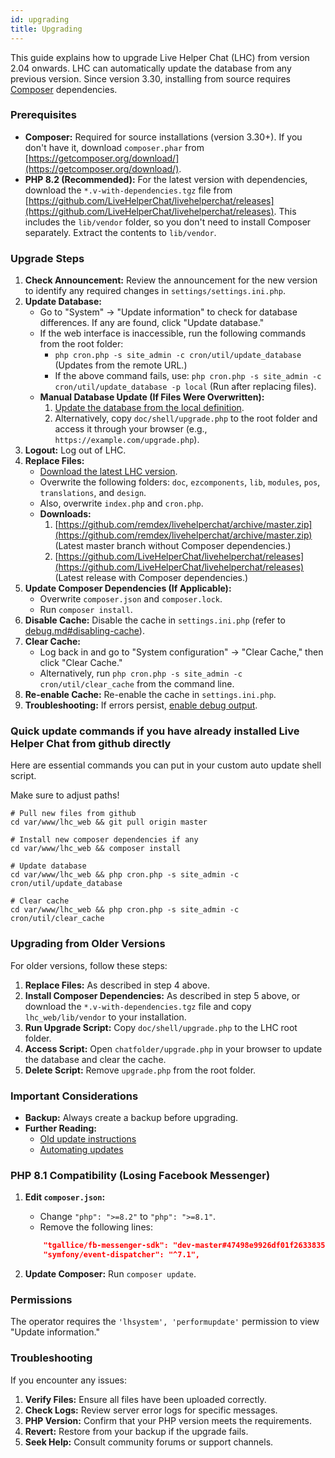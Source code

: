 ```yaml
---
id: upgrading
title: Upgrading
---
```


This guide explains how to upgrade Live Helper Chat (LHC) from version 2.04 onwards. LHC can automatically update the database from any previous version. Since version 3.30, installing from source requires [Composer](https://getcomposer.org/) dependencies.

### Prerequisites

*   **Composer:** Required for source installations (version 3.30+). If you don't have it, download `composer.phar` from [https://getcomposer.org/download/](https://getcomposer.org/download/).
*   **PHP 8.2 (Recommended):** For the latest version with dependencies, download the `*.v-with-dependencies.tgz` file from [https://github.com/LiveHelperChat/livehelperchat/releases](https://github.com/LiveHelperChat/livehelperchat/releases). This includes the `lib/vendor` folder, so you don't need to install Composer separately. Extract the contents to `lib/vendor`.

### Upgrade Steps

1.  **Check Announcement:** Review the announcement for the new version to identify any required changes in `settings/settings.ini.php`.
2.  **Update Database:**
    *   Go to "System" -> "Update information" to check for database differences. If any are found, click "Update database."
    *   If the web interface is inaccessible, run the following commands from the root folder:
        *   `php cron.php -s site_admin -c cron/util/update_database` (Updates from the remote URL.)
        *   If the above command fails, use: `php cron.php -s site_admin -c cron/util/update_database -p local` (Run after replacing files).
    *   **Manual Database Update (If Files Were Overwritten):**
        1.  [Update the database from the local definition](system/command.md#updates-live-helper-chat-database-directly-from-console).
        2.  Alternatively, copy `doc/shell/upgrade.php` to the root folder and access it through your browser (e.g., `https://example.com/upgrade.php`).
3.  **Logout:** Log out of LHC.
4.  **Replace Files:**
    *   [Download the latest LHC version](http://livehelperchat.com/article/static/5).
    *   Overwrite the following folders: `doc`, `ezcomponents`, `lib`, `modules`, `pos`, `translations`, and `design`.
    *   Also, overwrite `index.php` and `cron.php`.
    *   **Downloads:**
        1.  [https://github.com/remdex/livehelperchat/archive/master.zip](https://github.com/remdex/livehelperchat/archive/master.zip) (Latest master branch without Composer dependencies.)
        2.  [https://github.com/LiveHelperChat/livehelperchat/releases](https://github.com/LiveHelperChat/livehelperchat/releases) (Latest release with Composer dependencies.)
5.  **Update Composer Dependencies (If Applicable):**
    *   Overwrite `composer.json` and `composer.lock`.
    *   Run `composer install`.
6.  **Disable Cache:** Disable the cache in `settings.ini.php` (refer to [debug.md#disabling-cache](debug.md#disabling-cache)).
7.  **Clear Cache:**
    *   Log back in and go to "System configuration" -> "Clear Cache," then click "Clear Cache."
    *   Alternatively, run `php cron.php -s site_admin -c cron/util/clear_cache` from the command line.
8.  **Re-enable Cache:** Re-enable the cache in `settings.ini.php`.
9.  **Troubleshooting:** If errors persist, [enable debug output](debug.md).

### Quick update commands if you have already installed Live Helper Chat from github directly

Here are essential commands you can put in your custom auto update shell script.

Make sure to adjust paths!

```shell
# Pull new files from github
cd var/www/lhc_web && git pull origin master

# Install new composer dependencies if any
cd var/www/lhc_web && composer install

# Update database
cd var/www/lhc_web && php cron.php -s site_admin -c cron/util/update_database

# Clear cache
cd var/www/lhc_web && php cron.php -s site_admin -c cron/util/clear_cache
```

### Upgrading from Older Versions

For older versions, follow these steps:

1.  **Replace Files:** As described in step 4 above.
2.  **Install Composer Dependencies:** As described in step 5 above, or download the `*.v-with-dependencies.tgz` file and copy `lhc_web/lib/vendor` to your installation.
3.  **Run Upgrade Script:** Copy `doc/shell/upgrade.php` to the LHC root folder.
4.  **Access Script:** Open `chatfolder/upgrade.php` in your browser to update the database and clear the cache.
5.  **Delete Script:** Remove `upgrade.php` from the root folder.

### Important Considerations

*   **Backup:** Always create a backup before upgrading.
*   **Further Reading:**
    *   [Old update instructions](https://livehelperchat.com/old-upgrading-instructions-335a.html)
    *   [Automating updates](https://livehelperchat.com/how-to-automate-live-helper-chat-updates-338a.html)

### PHP 8.1 Compatibility (Losing Facebook Messenger)

1.  **Edit `composer.json`:**
    *   Change `"php": ">=8.2"` to `"php": ">=8.1"`.
    *   Remove the following lines:

    ```json
        "tgallice/fb-messenger-sdk": "dev-master#47498e9926df01f2633835ff3ffb310f88ac444f",
        "symfony/event-dispatcher": "^7.1",
    ```
2.  **Update Composer:** Run `composer update`.

### Permissions

The operator requires the `'lhsystem', 'performupdate'` permission to view "Update information."

### Troubleshooting

If you encounter any issues:

1.  **Verify Files:** Ensure all files have been uploaded correctly.
2.  **Check Logs:** Review server error logs for specific messages.
3.  **PHP Version:** Confirm that your PHP version meets the requirements.
4.  **Revert:** Restore from your backup if the upgrade fails.
5.  **Seek Help:** Consult community forums or support channels.

